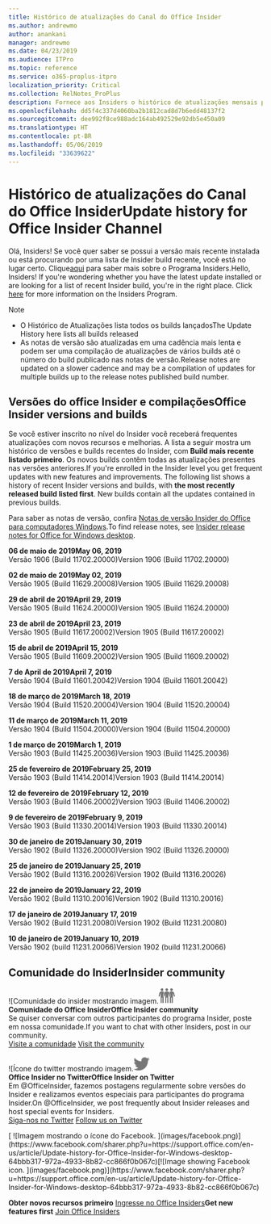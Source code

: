 ```yaml
---
title: Histórico de atualizações do Canal do Office Insider
ms.author: andrewmo
author: anankani
manager: andrewmo
ms.date: 04/23/2019
ms.audience: ITPro
ms.topic: reference
ms.service: o365-proplus-itpro
localization_priority: Critical
ms.collection: RelNotes_ProPlus
description: Fornece aos Insiders o histórico de atualizações mensais para os lançamentos do Canal Mensal Insider – Modo Rápido para a área de trabalho do Windows
ms.openlocfilehash: dd5f4c337d4060ba2b1812cad8d7b6edd48137f2
ms.sourcegitcommit: dee992f8ce988adc164ab492529e92db5e450a09
ms.translationtype: HT
ms.contentlocale: pt-BR
ms.lasthandoff: 05/06/2019
ms.locfileid: "33639622"
---
```

# <a name="update-history-for-office-insider-channel"></a><span data-ttu-id="e510c-103">Histórico de atualizações do Canal do Office Insider</span><span class="sxs-lookup"><span data-stu-id="e510c-103">Update history for Office Insider Channel</span></span>

<span data-ttu-id="e510c-p101">Olá, Insiders! Se você quer saber se possui a versão mais recente instalada ou está procurando por uma lista de Insider build recente, você está no lugar certo. Clique[aqui](https://insider.office.com/) para saber mais sobre o Programa Insiders.</span><span class="sxs-lookup"><span data-stu-id="e510c-p101">Hello, Insiders! If you're wondering whether you have the latest update installed or are looking for a list of recent Insider build, you're in the right place. Click [here](https://insider.office.com/) for more information on the Insiders Program.</span></span>

> [!NOTE]
> - <span data-ttu-id="e510c-107">O Histórico de Atualizações lista todos os builds lançados</span><span class="sxs-lookup"><span data-stu-id="e510c-107">The Update History here lists all builds released</span></span>
> - <span data-ttu-id="e510c-108">As notas de versão são atualizadas em uma cadência mais lenta e podem ser uma compilação de atualizações de vários builds até o número do build publicado nas notas de versão.</span><span class="sxs-lookup"><span data-stu-id="e510c-108">Release notes are updated on a slower cadence and may be a compilation of updates for multiple builds up to the release notes published build number.</span></span>



## <a name="office-insider-versions-and-builds"></a><span data-ttu-id="e510c-109">Versões do office Insider e compilações</span><span class="sxs-lookup"><span data-stu-id="e510c-109">Office Insider versions and builds</span></span>

<span data-ttu-id="e510c-p102">Se você estiver inscrito no nível do Insider você receberá frequentes atualizações com novos recursos e melhorias. A lista a seguir mostra um histórico de versões e builds recentes do Insider, com **Build mais recente listado primeiro**. Os novos builds contêm todas as atualizações presentes nas versões anteriores.</span><span class="sxs-lookup"><span data-stu-id="e510c-p102">If you're enrolled in the Insider level you get frequent updates with new features and improvements. The following list shows a history of recent Insider versions and builds, with **the most recently released build listed first**. New builds contain all the updates contained in previous builds.</span></span> 

<span data-ttu-id="e510c-113">Para saber as notas de versão, confira [Notas de versão Insider do Office para computadores Windows](https://docs.microsoft.com/pt-BR/OfficeUpdates/release-notes-office-insider).</span><span class="sxs-lookup"><span data-stu-id="e510c-113">To find release notes, see [Insider release notes for Office for Windows desktop](https://docs.microsoft.com/pt-BR/OfficeUpdates/release-notes-office-insider).</span></span>

[//]: # (NÃO REMOVA)

<span data-ttu-id="e510c-115">**06 de maio de 2019**</span><span class="sxs-lookup"><span data-stu-id="e510c-115">**May 06, 2019**</span></span><br/>
<span data-ttu-id="e510c-116">Versão 1906 (Build 11702.20000)</span><span class="sxs-lookup"><span data-stu-id="e510c-116">Version 1906 (Build 11702.20000)</span></span><br/>

<span data-ttu-id="e510c-117">**02 de maio de 2019**</span><span class="sxs-lookup"><span data-stu-id="e510c-117">**May 02, 2019**</span></span><br/>
<span data-ttu-id="e510c-118">Versão 1905 (Build 11629.20008)</span><span class="sxs-lookup"><span data-stu-id="e510c-118">Version 1905 (Build 11629.20008)</span></span><br/>

<span data-ttu-id="e510c-119">**29 de abril de 2019**</span><span class="sxs-lookup"><span data-stu-id="e510c-119">**April 29, 2019**</span></span><br/>
<span data-ttu-id="e510c-120">Versão 1905 (Build 11624.20000)</span><span class="sxs-lookup"><span data-stu-id="e510c-120">Version 1905 (Build 11624.20000)</span></span><br/>

<span data-ttu-id="e510c-121">**23 de abril de 2019**</span><span class="sxs-lookup"><span data-stu-id="e510c-121">**April 23, 2019**</span></span><br/> <span data-ttu-id="e510c-122">Versão 1905 (Build 11617.20002)</span><span class="sxs-lookup"><span data-stu-id="e510c-122">Version 1905 (Build 11617.20002)</span></span><br/>

<span data-ttu-id="e510c-123">**15 de abril de 2019**</span><span class="sxs-lookup"><span data-stu-id="e510c-123">**April 15, 2019**</span></span><br/> <span data-ttu-id="e510c-124">Versão 1905 (Build 11609.20002)</span><span class="sxs-lookup"><span data-stu-id="e510c-124">Version 1905 (Build 11609.20002)</span></span><br/>

<span data-ttu-id="e510c-125">**7 de April de 2019**</span><span class="sxs-lookup"><span data-stu-id="e510c-125">**April 7, 2019**</span></span><br/> <span data-ttu-id="e510c-126">Versão 1904 (Build 11601.20042)</span><span class="sxs-lookup"><span data-stu-id="e510c-126">Version 1904 (Build 11601.20042)</span></span><br/>

<span data-ttu-id="e510c-127">**18 de março de 2019**</span><span class="sxs-lookup"><span data-stu-id="e510c-127">**March 18, 2019**</span></span><br/> <span data-ttu-id="e510c-128">Versão 1904 (Build 11520.20004)</span><span class="sxs-lookup"><span data-stu-id="e510c-128">Version 1904 (Build 11520.20004)</span></span><br/>

<span data-ttu-id="e510c-129">**11 de março de 2019**</span><span class="sxs-lookup"><span data-stu-id="e510c-129">**March 11, 2019**</span></span><br/> <span data-ttu-id="e510c-130">Versão 1904 (Build 11504.20000)</span><span class="sxs-lookup"><span data-stu-id="e510c-130">Version 1904 (Build 11504.20000)</span></span><br/>

<span data-ttu-id="e510c-131">**1 de março de 2019**</span><span class="sxs-lookup"><span data-stu-id="e510c-131">**March 1, 2019**</span></span><br/> <span data-ttu-id="e510c-132">Versão 1903 (Build 11425.20036)</span><span class="sxs-lookup"><span data-stu-id="e510c-132">Version 1903 (Build 11425.20036)</span></span><br/> 

<span data-ttu-id="e510c-133">**25 de fevereiro de 2019**</span><span class="sxs-lookup"><span data-stu-id="e510c-133">**February 25, 2019**</span></span><br/> <span data-ttu-id="e510c-134">Versão 1903 (Build 11414.20014)</span><span class="sxs-lookup"><span data-stu-id="e510c-134">Version 1903 (Build 11414.20014)</span></span><br/> 

<span data-ttu-id="e510c-135">**12 de fevereiro de 2019**</span><span class="sxs-lookup"><span data-stu-id="e510c-135">**February 12, 2019**</span></span><br/> <span data-ttu-id="e510c-136">Versão 1903 (Build 11406.20002)</span><span class="sxs-lookup"><span data-stu-id="e510c-136">Version 1903 (Build 11406.20002)</span></span><br/> 

<span data-ttu-id="e510c-137">**9 de fevereiro de 2019**</span><span class="sxs-lookup"><span data-stu-id="e510c-137">**February 9, 2019**</span></span><br/> <span data-ttu-id="e510c-138">Versão 1903 (Build 11330.20014)</span><span class="sxs-lookup"><span data-stu-id="e510c-138">Version 1903 (Build 11330.20014)</span></span><br/> 

<span data-ttu-id="e510c-139">**30 de janeiro de 2019**</span><span class="sxs-lookup"><span data-stu-id="e510c-139">**January 30, 2019**</span></span><br/> <span data-ttu-id="e510c-140">Versão 1902 (Build 11326.20000)</span><span class="sxs-lookup"><span data-stu-id="e510c-140">Version 1902 (Build 11326.20000)</span></span><br/> 

<span data-ttu-id="e510c-141">**25 de janeiro de 2019**</span><span class="sxs-lookup"><span data-stu-id="e510c-141">**January 25, 2019**</span></span><br/> <span data-ttu-id="e510c-142">Versão 1902 (Build 11316.20026)</span><span class="sxs-lookup"><span data-stu-id="e510c-142">Version 1902 (Build 11316.20026)</span></span><br/> 

<span data-ttu-id="e510c-143">**22 de janeiro de 2019**</span><span class="sxs-lookup"><span data-stu-id="e510c-143">**January 22, 2019**</span></span><br/> <span data-ttu-id="e510c-144">Versão 1902 (Build 11310.20016)</span><span class="sxs-lookup"><span data-stu-id="e510c-144">Version 1902 (Build 11310.20016)</span></span><br/> 

<span data-ttu-id="e510c-145">**17 de janeiro de 2019**</span><span class="sxs-lookup"><span data-stu-id="e510c-145">**January 17, 2019**</span></span><br/> <span data-ttu-id="e510c-146">Versão 1902 (Build 11231.20080)</span><span class="sxs-lookup"><span data-stu-id="e510c-146">Version 1902 (Build 11231.20080)</span></span><br/>

<span data-ttu-id="e510c-147">**10 de janeiro de 2019**</span><span class="sxs-lookup"><span data-stu-id="e510c-147">**January 10, 2019**</span></span><br/> <span data-ttu-id="e510c-148">Versão 1902 (build 11231.20066)</span><span class="sxs-lookup"><span data-stu-id="e510c-148">Version 1902 (build 11231.20066)</span></span><br/> 


## <a name="insider-community"></a><span data-ttu-id="e510c-149">Comunidade do Insider</span><span class="sxs-lookup"><span data-stu-id="e510c-149">Insider community</span></span>

<span data-ttu-id="e510c-150">![Comunidade do insider mostrando imagem.</span><span class="sxs-lookup"><span data-stu-id="e510c-150">![Image showing insider community.</span></span> ](images/insidercommunity.png) <br/>
<span data-ttu-id="e510c-151">**Comunidade do Office Insider**</span><span class="sxs-lookup"><span data-stu-id="e510c-151">**Office Insider community**</span></span><br/> <span data-ttu-id="e510c-152">Se quiser conversar com outros participantes do programa Insider, poste em nossa comunidade.</span><span class="sxs-lookup"><span data-stu-id="e510c-152">If you want to chat with other Insiders, post in our community.</span></span><br/><span data-ttu-id="e510c-153"> 
[Visite a comunidade](https://go.microsoft.com/fwlink/?linkid=843493)</span><span class="sxs-lookup"><span data-stu-id="e510c-153"> 
[Visit the community](https://go.microsoft.com/fwlink/?linkid=843493)</span></span><br/> 

<span data-ttu-id="e510c-154">![Ícone do twitter mostrando imagem.</span><span class="sxs-lookup"><span data-stu-id="e510c-154">![Image showing twitter icon.</span></span> ](images/twitter.png)<br/>
<span data-ttu-id="e510c-155">**Office Insider no Twitter**</span><span class="sxs-lookup"><span data-stu-id="e510c-155">**Office Insider on Twitter**</span></span><br/> <span data-ttu-id="e510c-156">Em @OfficeInsider, fazemos postagens regularmente sobre versões do Insider e realizamos eventos especiais para participantes do programa Insider.</span><span class="sxs-lookup"><span data-stu-id="e510c-156">On @OfficeInsider, we post frequently about Insider releases and host special events for Insiders.</span></span><br/><span data-ttu-id="e510c-157"> 
[Siga-nos no Twitter](https://go.microsoft.com/fwlink/?linkid=717717)</span><span class="sxs-lookup"><span data-stu-id="e510c-157"> 
[Follow us on Twitter](https://go.microsoft.com/fwlink/?linkid=717717)</span></span><br/> 

<span data-ttu-id="e510c-158">
  [
  ![Imagem mostrando o ícone do Facebook. ](images/facebook.png)](https://www.facebook.com/sharer.php?u=https://support.office.com/en-us/article/Update-history-for-Office-Insider-for-Windows-desktop-64bbb317-972a-4933-8b82-cc866f0b067c)</span><span class="sxs-lookup"><span data-stu-id="e510c-158">[![Image showing Facebook icon. ](images/facebook.png)](https://www.facebook.com/sharer.php?u=https://support.office.com/en-us/article/Update-history-for-Office-Insider-for-Windows-desktop-64bbb317-972a-4933-8b82-cc866f0b067c)</span></span>


<span data-ttu-id="e510c-159">**Obter novos recursos primeiro**
[Ingresse no Office Insiders](https://insider.office.com/)</span><span class="sxs-lookup"><span data-stu-id="e510c-159">**Get new features first**
[Join Office Insiders](https://insider.office.com/)</span></span>